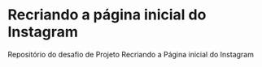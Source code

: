 # Recriando a página inicial do Instagram
Repositório do desafio de Projeto Recriando a Página inicial do Instagram
